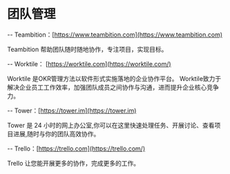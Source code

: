 # 团队管理

-- Teambition：[https://www.teambition.com](https://www.teambition.com)

Teambition 帮助团队随时随地协作，专注项目，实现目标。

-- Worktile： [https://worktile.com](https://worktile.com/)

Worktile 是OKR管理方法以软件形式实施落地的企业协作平台。 Worktile致力于解决企业员工工作效率，加强团队成员之间协作与沟通，进而提升企业核心竞争力。

-- Tower：[https://tower.im](https://tower.im)

Tower 是 24 小时的网上办公室,你可以在这里快速处理任务、开展讨论、查看项目进展,随时与你的团队高效协作。

-- Trello：[https://trello.com](https://trello.com/)

Trello 让您能开展更多的协作，完成更多的工作。

